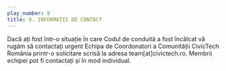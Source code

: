 ```yaml
---
play_number: 9
title: 9. INFORMAȚII DE CONTACT
---
```

Dacă ați fost într-o situație în care Codul de conduită a fost încălcat vă rugăm să contactați urgent Echipa de Coordonatori a Comunității CivicTech România printr-o solicitare scrisă la adresa team[at]civictech.ro. Membrii echipei pot fi contactați și în mod individual.
